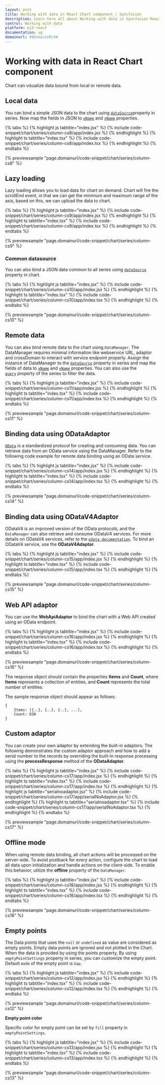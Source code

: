 ```yaml
---
layout: post
title: Working with data in React Chart component | Syncfusion
description: Learn here all about Working with data in Syncfusion React Chart component of Syncfusion Essential JS 2 and more.
control: Working with data 
platform: ej2-react
documentation: ug
domainurl: ##DomainURL##
---
```


<!-- markdownlint-disable MD036 -->

# Working with data in React Chart component

Chart can visualize data bound from local or remote data.

## Local data

You can bind a simple JSON data to the chart using [`dataSource`](https://ej2.syncfusion.com/react/documentation/api/chart/seriesModel/#datasource)property in series. Now map the fields in JSON to [`xName`](https://ej2.syncfusion.com/react/documentation/api/chart/seriesModel/#xname) and [`yName`](https://ej2.syncfusion.com/react/documentation/api/chart/seriesModel/#yname) properties.

{% tabs %}
{% highlight js tabtitle="index.jsx" %}
{% include code-snippet/chart/series/column-cs8/app/index.jsx %}
{% endhighlight %}
{% highlight ts tabtitle="index.tsx" %}
{% include code-snippet/chart/series/column-cs8/app/index.tsx %}
{% endhighlight %}
{% endtabs %}

{% previewsample "page.domainurl/code-snippet/chart/series/column-cs8" %}

## Lazy loading

Lazy loading allows you to load data for chart on demand. Chart will fire the scrollEnd event, in that we can get the minimum and maximum range of the axis, based on this, we can upload the data to chart.

{% tabs %}
{% highlight js tabtitle="index.jsx" %}
{% include code-snippet/chart/series/column-cs9/app/index.jsx %}
{% endhighlight %}
{% highlight ts tabtitle="index.tsx" %}
{% include code-snippet/chart/series/column-cs9/app/index.tsx %}
{% endhighlight %}
{% endtabs %}

{% previewsample "page.domainurl/code-snippet/chart/series/column-cs9" %}

### Common datasource

You can also bind a JSON data common to all series using  [`dataSource`](https://ej2.syncfusion.com/react/documentation/api/chart/seriesModel/#datasource) property in chart.

{% tabs %}
{% highlight js tabtitle="index.jsx" %}
{% include code-snippet/chart/series/column-cs10/app/index.jsx %}
{% endhighlight %}
{% highlight ts tabtitle="index.tsx" %}
{% include code-snippet/chart/series/column-cs10/app/index.tsx %}
{% endhighlight %}
{% endtabs %}

{% previewsample "page.domainurl/code-snippet/chart/series/column-cs10" %}

## Remote data

You can also bind remote data to the chart using `DataManager`. The DataManager requires minimal information like webservice URL, adaptor and crossDomain to interact with service endpoint properly. Assign the instance of DataManager to the [`dataSource`](https://ej2.syncfusion.com/react/documentation/api/chart/seriesModel/#datasource) property in series and map the fields of data to [`xName`](https://ej2.syncfusion.com/react/documentation/api/chart/seriesModel/#xname) and [`yName`](https://ej2.syncfusion.com/react/documentation/api/chart/seriesModel/#yname) properties. You can also use the [`query`](https://ej2.syncfusion.com/react/documentation/api/chart/seriesModel/#query) property of the series to filter the data.

{% tabs %}
{% highlight js tabtitle="index.jsx" %}
{% include code-snippet/chart/series/column-cs11/app/index.jsx %}
{% endhighlight %}
{% highlight ts tabtitle="index.tsx" %}
{% include code-snippet/chart/series/column-cs11/app/index.tsx %}
{% endhighlight %}
{% endtabs %}

{% previewsample "page.domainurl/code-snippet/chart/series/column-cs11" %}

## Binding data using ODataAdaptor

[`OData`](http://www.odata.org/documentation/odata-version-3-0/) is a standardized protocol for creating and consuming data. You can retrieve data from an OData service using the DataManager. Refer to the following code example for remote data binding using an OData service.

{% tabs %}
{% highlight js tabtitle="index.jsx" %}
{% include code-snippet/chart/series/column-cs14/app/index.jsx %}
{% endhighlight %}
{% highlight ts tabtitle="index.tsx" %}
{% include code-snippet/chart/series/column-cs14/app/index.tsx %}
{% endhighlight %}
{% endtabs %}

{% previewsample "page.domainurl/code-snippet/chart/series/column-cs14" %}

## Binding data using ODataV4Adaptor

ODataV4 is an improved version of the OData protocols, and the `DataManager` can also retrieve and consume ODataV4 services. For more details on ODataV4 services, refer to the [`odata documentation`](http://docs.oasis-open.org/odata/odata/v4.0/errata03/os/complete/part1-protocol/odata-v4.0-errata03-os-part1-protocol-complete.html#_Toc453752197). To bind an ODataV4 service, use the **ODataV4Adaptor**.

{% tabs %}
{% highlight js tabtitle="index.jsx" %}
{% include code-snippet/chart/series/column-cs15/app/index.jsx %}
{% endhighlight %}
{% highlight ts tabtitle="index.tsx" %}
{% include code-snippet/chart/series/column-cs15/app/index.tsx %}
{% endhighlight %}
{% endtabs %}

{% previewsample "page.domainurl/code-snippet/chart/series/column-cs15" %}

## Web API adaptor

You can use the **WebApiAdaptor** to bind the chart with a Web API created using an OData endpoint.

{% tabs %}
{% highlight js tabtitle="index.jsx" %}
{% include code-snippet/chart/series/column-cs16/app/index.jsx %}
{% endhighlight %}
{% highlight ts tabtitle="index.tsx" %}
{% include code-snippet/chart/series/column-cs16/app/index.tsx %}
{% endhighlight %}
{% endtabs %}

{% previewsample "page.domainurl/code-snippet/chart/series/column-cs16" %}

The response object should contain the properties **Items** and **Count**, where **Items** represents a collection of entities, and **Count** represents the total number of entities.

The sample response object should appear as follows:

```
{
    Items: [{..}, {..}, {..}, ...],
    Count: 830
}
```

## Custom adaptor

You can create your own adaptor by extending the built-in adaptors. The following demonstrates the custom adaptor approach and how to add a serial number to the records by overriding the built-in response processing using the **processResponse** method of the **ODataAdaptor**.

{% tabs %}
{% highlight js tabtitle="index.jsx" %}
{% include code-snippet/chart/series/column-cs17/app/index.jsx %}
{% endhighlight %}
{% highlight ts tabtitle="index.tsx" %}
{% include code-snippet/chart/series/column-cs17/app/index.tsx %}
{% endhighlight %}
{% highlight js tabtitle="serialnoadaptor.jsx" %}
{% include code-snippet/chart/series/column-cs17/app/serialNoAdaptor.jsx %}
{% endhighlight %}
{% highlight ts tabtitle="serialnoadaptor.tsx" %}
{% include code-snippet/chart/series/column-cs17/app/serialNoAdaptor.tsx %}
{% endhighlight %}
{% endtabs %}

{% previewsample "page.domainurl/code-snippet/chart/series/column-cs17" %}

## Offline mode

When using remote data binding, all chart actions will be processed on the server-side. To avoid postback for every action, configure the chart to load all data upon initialization and handle actions on the client-side. To enable this behavior, utilize the **offline** property of the `DataManager`.

{% tabs %}
{% highlight js tabtitle="index.jsx" %}
{% include code-snippet/chart/series/column-cs18/app/index.jsx %}
{% endhighlight %}
{% highlight ts tabtitle="index.tsx" %}
{% include code-snippet/chart/series/column-cs18/app/index.tsx %}
{% endhighlight %}
{% endtabs %}

{% previewsample "page.domainurl/code-snippet/chart/series/column-cs18" %}

## Empty points

The Data points that uses the `null` or `undefined` as value are considered as empty points. Empty data points are ignored and not plotted in the Chart. When the data is provided by using the points property, By using `emptyPointSettings` property in series, you can customize the empty point. Default `mode` of the empty point is `Gap`.

{% tabs %}
{% highlight js tabtitle="index.jsx" %}
{% include code-snippet/chart/series/column-cs12/app/index.jsx %}
{% endhighlight %}
{% highlight ts tabtitle="index.tsx" %}
{% include code-snippet/chart/series/column-cs12/app/index.tsx %}
{% endhighlight %}
{% endtabs %}

{% previewsample "page.domainurl/code-snippet/chart/series/column-cs12" %}

**Empty point color**

Specific color for empty point can be set by `fill` property in `emptyPointSettings`.

{% tabs %}
{% highlight js tabtitle="index.jsx" %}
{% include code-snippet/chart/series/column-cs13/app/index.jsx %}
{% endhighlight %}
{% highlight ts tabtitle="index.tsx" %}
{% include code-snippet/chart/series/column-cs13/app/index.tsx %}
{% endhighlight %}
{% endtabs %}

{% previewsample "page.domainurl/code-snippet/chart/series/column-cs13" %}
